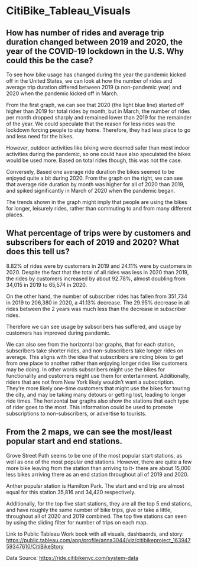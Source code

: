 # CitiBike_Tableau_Visuals
## How has number of rides and average trip duration changed between 2019 and 2020, the year of the COVID-19 lockdown in the U.S. Why could this be the case?


To see how bike usage has changed during the year the pandemic kicked off in the United States, we can look at how the number of rides and average trip duration differed between 2019 (a non-pandemic year) and 2020 when the pandemic kicked off in March.

From the first graph, we can see that 2020 (the light blue line) started off higher than 2019 for total rides by month, but in March, the number of rides per month dropped sharply and remained lower than 2019 for the remainder of the year. We could speculate that the reason for less rides was the lockdown forcing people to stay home. Therefore, they had less place to go and less need for the bikes. 

However, outdoor activities like biking were deemed safer than most indoor activities during the pandemic, so one could have also speculated the bikes would be used more. Based on total rides though, this was not the case. 

Conversely, Based one average ride duration the bikes seemed to be enjoyed quite a bit during 2020. From the graph on the right, we can see that average ride duration by month was higher for all of 2020 than 2019, and spiked  significantly in March of 2020 when the pandemic began. 

The trends shown in the graph might imply that people are using the bikes for longer, leisurely rides, rather than commuting to and from many different places. 



## What percentage of trips were by customers and subscribers for each of 2019 and 2020? What does this tell us?

8.82% of rides were by customers in 2019 and 24.11% were by customers in 2020. Despite the fact that the total of all rides was less in 2020 than 2019, the rides by customers increased by about 92.78%, almost doubling from 34,015 in 2019  to 65,574 in 2020.

On the other hand, the number of subscriber rides has fallen from 351,734 in 2019 to 206,380 in 2020, a 41.13% decrease. The 29.95% decrease in all rides between the 2 years was much less than the decrease in subscriber rides.

Therefore we can see usage by subscribers has suffered, and usage by customers has improved during pandemic.

We can also see from the horizontal bar graphs, that for each station, subscribers take shorter rides, and non-subscribers take longer rides on average. This aligns with the idea that subscribers are riding bikes to get from one place to another rather than enjoying longer rides like customers may be doing. In other words subscribers might use the bikes for functionality and customers might use them for entertainment. Additionally, riders that are not from New York likely wouldn’t want a subscription. They’re more likely one-time customers that might use the bikes for touring the city, and may be taking many detours or getting lost, leading to longer ride times. The horizontal bar graphs also show the stations that each type of rider goes to the most. This information could be used to promote subscriptions to non-subscribers, or advertise to tourists.


## From the 2 maps, we can see the most/least popular start and end stations. 

Grove Street Path seems to be one of the most popular start stations, as well as one of the most popular end stations. However, there are quite a few more bike leaving from the station than arriving to it-  there are about 15,000 less bikes arriving there as an end station throughout all of 2019 and 2020. 

Anther popular station is Hamilton Park. The start and end trip are almost equal for this station  35,816 and 34,420 respectively. 

Additionally, for the top five start stations, they are all the top 5 end stations, and have roughly the same number of bike trips, give or take a little, throughout all of 2020 and 2019 combined. The top five stations can seen by using the sliding filter for number of trips on each map.



Link to Public Tableau Work book with all visuals, dashbaords, and story:
https://public.tableau.com/app/profile/anna3044/viz/citibikeproject_16394759347610/CitiBikeStory

Data Source:
https://ride.citibikenyc.com/system-data

